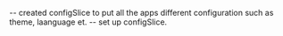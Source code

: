 <!-- Features in pur application -->
<!-- Login/sign-up -->
<!-- redirect to browse page -->
<!-- Browse
 after authentication

 Header
 --Routing of app
 --form createion
 --Login in 
 --sign in 
 --sign up
 --Form validation
 --useRef hook
 --Deploying our app to production
  --- create a sign up user account
  --- created a sign in using api
  ---createda  a user store using userSlice
  --Bug fix of display name and profile picture update
  -- if the user is  not logged in redirect  browse to login page and vice-versa.
  --unsubscribed  to the oathstatechanged callback
  --always add constant.js to put all tyhe constant values.


  --registered for tmdb api and create an App
  --to get  the data fo movielist and fetched data .
  --custom hook for now playing movies
  --update with movies data
  --created a movie slice
  --planning for main container and secondary container
  --fetch data for trailer video
  --update store with trailer video data
  --embeded the youtube video
  --make it autoplay and mute
  --added tailwind css.


plan for secondary container
Movielist- popular
movielist - Now playing
movielist - trending
movielist - mustwatch
--movies are fetched and  display it on the browser.
--now we will use gpt open ai fetures to search for the movies.

 
DESIGN OF OUR MOVIE PAGE.
--main container
--videoBackground
--videoTitle
---SecondaryContainer
  --MovieList * n;
  -- cards *n;


 -main-movie
    - Trailer in background
    - Title & description
    - movieSuggestions
      - MovieList *n


-NetflixGpt
 - search bar
 - Movie suggestions
  --Take user input from a search box.

-- Fetch GPT-based recommended movies.

-- Search for those movies in TMDB.

-- Store the results in Redux.

-- Expose loading state and input ref for UI handling.
 -->


-- created configSlice to put all the apps different configuration such as theme, laanguage et.
-- set up configSlice.